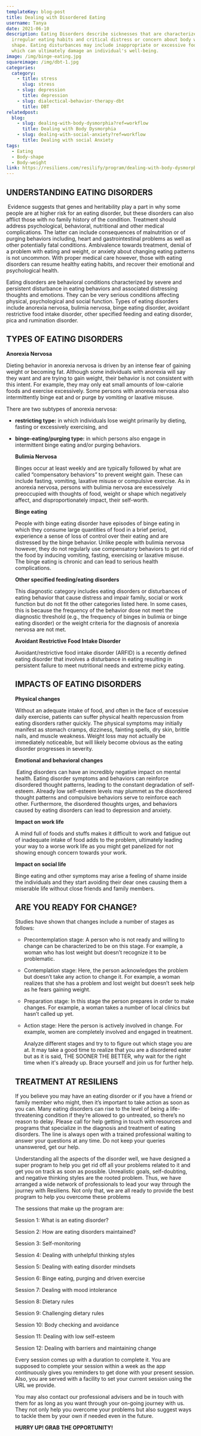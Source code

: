 ```yaml
---
templateKey: blog-post
title: Dealing with Disordered Eating
username: Tanya
date: 2021-06-10
description: Eating Disorders describe sicknesses that are characterized by
  irregular eating habits and critical distress or concern about body weight or
  shape. Eating disturbances may include inappropriate or excessive food intake
  which can ultimately damage an individual's well-being.
image: /img/binge-eating.jpg
squareimage: /img/dbt-1.jpg
categories:
  category:
    - title: stress
      slug: stress
    - slug: depression
      title: depression
    - slug: dialectical-behavior-therapy-dbt
      title: DBT
relatedpost:
  blog:
    - slug: dealing-with-body-dysmorphia?ref=workflow
      title: Dealing with Body Dysmorphia
    - slug: dealing-with-social-anxiety?ref=workflow
      title: Dealing with social Anxiety
tags:
  - Eating
  - Body-shape
  - Body-weight
link: https://resiliens.com/resilify/program/dealing-with-body-dysmorphia
---
```

<!--StartFragment-->

## **UNDERSTANDING EATING DISORDERS**

 Evidence suggests that genes and heritability play a part in why some people are at higher risk for an eating disorder, but these disorders can also afflict those with no family history of the condition. Treatment should address psychological, behavioral, nutritional and other medical complications. The latter can include consequences of malnutrition or of purging behaviors including, heart and gastrointestinal problems as well as other potentially fatal conditions. Ambivalence towards treatment, denial of a problem with eating and weight, or anxiety about changing eating patterns is not uncommon. With proper medical care however, those with eating disorders can resume healthy eating habits, and recover their emotional and psychological health.

Eating disorders are behavioral conditions characterized by severe and persistent disturbance in eating behaviors and associated distressing thoughts and emotions. They can be very serious conditions affecting physical, psychological and social function. Types of eating disorders include anorexia nervosa, bulimia nervosa, binge eating disorder, avoidant restrictive food intake disorder, other specified feeding and eating disorder, pica and rumination disorder.

## **TYPES OF EATING DISORDERS**

**Anorexia Nervosa**

Dieting behavior in anorexia nervosa is driven by an intense fear of gaining weight or becoming fat. Although some individuals with anorexia will say they want and are trying to gain weight, their behavior is not consistent with this intent. For example, they may only eat small amounts of low-calorie foods and exercise excessively. Some persons with anorexia nervosa also intermittently binge eat and or purge by vomiting or laxative misuse.

There are two subtypes of anorexia nervosa:

* **restricting type:** in which individuals lose weight primarily by dieting, fasting or excessively exercising, and
* **binge-eating/purging type:** in which persons also engage in intermittent binge eating and/or purging behaviors.

  **Bulimia Nervosa**

  Binges occur at least weekly and are typically followed by what are called “compensatory behaviors” to prevent weight gain. These can include fasting, vomiting, laxative misuse or compulsive exercise. As in anorexia nervosa, persons with bulimia nervosa are excessively preoccupied with thoughts of food, weight or shape which negatively affect, and disproportionately impact, their self-worth.

  **Binge eating**

  People with binge eating disorder have episodes of binge eating in which they consume large quantities of food in a brief period, experience a sense of loss of control over their eating and are distressed by the binge behavior. Unlike people with bulimia nervosa however, they do not regularly use compensatory behaviors to get rid of the food by inducing vomiting, fasting, exercising or laxative misuse. The binge eating is chronic and can lead to serious health complications.

  **Other specified feeding/eating disorders**

  This diagnostic category includes eating disorders or disturbances of eating behavior that cause distress and impair family, social or work function but do not fit the other categories listed here. In some cases, this is because the frequency of the behavior dose not meet the diagnostic threshold (e.g., the frequency of binges in bulimia or binge eating disorder) or the weight criteria for the diagnosis of anorexia nervosa are not met.

  **Avoidant Restrictive Food Intake Disorder**

  Avoidant/restrictive food intake disorder (ARFID) is a recently defined eating disorder that involves a disturbance in eating resulting in persistent failure to meet nutritional needs and extreme picky eating. 

  ## **IMPACTS OF EATING DISORDERS**

  **Physical changes**

  Without an adequate intake of food, and often in the face of excessive daily exercise, patients can suffer physical health repercussion from eating disorders rather quickly. The physical symptoms may initially manifest as stomach cramps, dizziness, fainting spells, dry skin, brittle nails, and muscle weakness. Weight loss may not actually be immediately noticeable, but will likely become obvious as the eating disorder progresses in severity.

  **Emotional and behavioral changes**

   Eating disorders can have an incredibly negative impact on mental health. Eating disorder symptoms and behaviors can reinforce disordered thought patterns, leading to the constant degradation of self-esteem. Already low self-esteem levels may plummet as the disordered thought patterns and compulsive behaviors serve to reinforce each other. Furthermore, the disordered thoughts urges, and behaviors caused by eating disorders can lead to depression and anxiety.

  **Impact on work life**

  A mind full of foods and stuffs makes it difficult to work and fatigue out of inadequate intake of food adds to the problem, ultimately leading your way to a worse work life as you might get panelized for not showing enough concern towards your work.

  **Impact on social life**

  Binge eating and other symptoms may arise a feeling of shame inside the individuals and they start avoiding their dear ones causing them a miserable life without close friends and family members.

  ## **ARE YOU READY FOR CHANGE?**

  Studies have shown that changes include a number of stages as follows:

  * Precontemplation stage: A person who is not ready and willing to change can be characterized to be on this stage. For example, a woman who has lost weight but doesn’t recognize it to be problematic.
  * Contemplation stage: Here, the person acknowledges the problem but doesn’t take any action to change it. For example, a woman realizes that she has a problem and lost weight but doesn’t seek help as he fears gaining weight.
  * Preparation stage: In this stage the person prepares in order to make changes. For example, a woman takes a number of local clinics but hasn’t called up yet.
  * Action stage: Here the person is actively involved in change. For example, women are completely involved and engaged in treatment.

    Analyze different stages and try to to figure out which stage you are at. It may take a good time to realize that you are a disordered eater but as it is said, THE SOONER THE BETTER, why wait for the right time when it's already up. Brace yourself and join us for further help.

  ## **TREATMENT AT RESILIENS**

  If you believe you may have an eating disorder or if you have a friend or family member who might, then it’s important to take action as soon as you can. Many eating disorders can rise to the level of being a life-threatening condition if they’re allowed to go untreated, so there’s no reason to delay. Please call for help getting in touch with resources and programs  that specialize in the diagnosis and treatment of eating disorders. The line is always open with a trained professional waiting to answer your questions at any time. Do not keep your queries unanswered, get our help.

  Understanding all the aspects of the disorder well, we have designed a super program to help you get rid off all your problems related to it and get you on track as soon as possible. Unrealistic goals, self-doubting, and negative thinking styles are the rooted problem. Thus, we have arranged a wide network of professionals to lead your way through the journey with Resiliens. Not only that, we are all ready to provide the best program to help you overcome these problems

  The sessions that make up the program are: 

  Session 1: What is an eating disorder?

  Session 2: How are eating disorders maintained?

  Session 3: Self-monitoring

  Session 4: Dealing with unhelpful thinking styles

  Session 5: Dealing with eating disorder mindsets

  Session 6: Binge eating, purging and driven exercise

  Session 7: Dealing with mood intolerance

  Session 8: Dietary rules

  Session 9: Challenging dietary rules

  Session 10: Body checking and avoidance

  Session 11: Dealing with low self-esteem

  Session 12: Dealing with barriers and maintaining change

  Every session comes up with a duration to complete it. You are supposed to complete your session within a week as the app continuously gives you reminders to get done with your present session. Also, you are served with a facility to set your current session using the URL we provide.

  You may also contact our professional advisers and be in touch with them for as long as you want through your on-going journey with us. They not only help you overcome your problems but also suggest ways to tackle them by your own if needed even in the future.

  **HURRY UP! GRAB THE OPPORTUNITY!**

<!--EndFragment-->